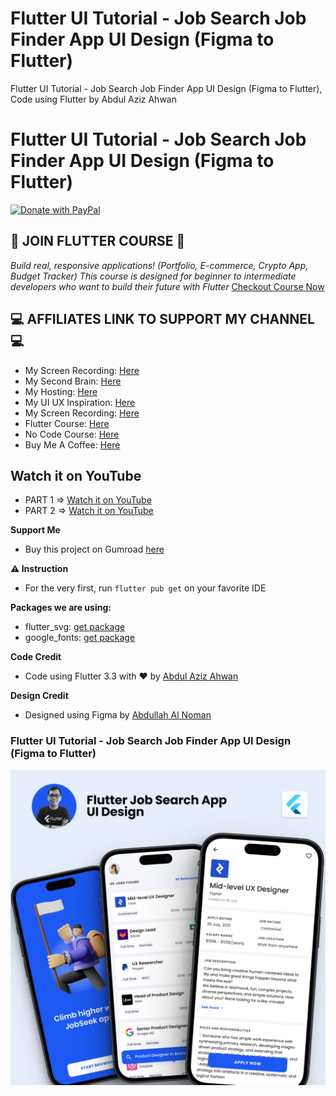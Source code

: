 # Flutter UI Tutorial - Job Search Job Finder App UI Design (Figma to Flutter)

Flutter UI Tutorial - Job Search Job Finder App UI Design (Figma to Flutter), Code using Flutter by Abdul Aziz Ahwan

# Flutter UI Tutorial - Job Search Job Finder App UI Design (Figma to Flutter)

[![Donate with PayPal](https://raw.githubusercontent.com/aha999/DonateButtons/master/Paypal.png)](https://paypal.me/abdulazizahwan)

## 🔖 JOIN FLUTTER COURSE 🔖

_Build real, responsive applications! (Portfolio, E-commerce, Crypto App, Budget Tracker)
This course is designed for beginner to intermediate developers who want to build their future with Flutter_
[Checkout Course Now](https://gumroad.com/a/659170419/fqamxr)

## 💻 AFFILIATES LINK TO SUPPORT MY CHANNEL 💻

- My Screen Recording: [Here](https://screen.studio/@Zgn84)
- My Second Brain: [Here](https://taskade.com/?via=abdulazizahwan)
- My Hosting: [Here](https://ultahost.com/#abdulazizahwan)
- My UI UX Inspiration: [Here](https://mobbin.com/?via=abdulazizahwan)
- My Screen Recording: [Here](https://www.screenstory.io/?via=abdulazizahwan)
- Flutter Course: [Here](https://gumroad.com/a/659170419/fqamxr)
- No Code Course: [Here](https://nocodecamp.lemonsqueezy.com/?aff=Zgn84)
- Buy Me A Coffee: [Here](https://buymeacoffee.com/abdulazizahwan)

## Watch it on YouTube

- PART 1 => [Watch it on YouTube](https://youtu.be/yH50zcMJJlg)
- PART 2 => [Watch it on YouTube](https://youtu.be/-L4PU8Wjz6I)

**Support Me**

- Buy this project on Gumroad [here](https://abdulazizahwan.gumroad.com/l/xrohh)

**⚠️ Instruction**

- For the very first, run `flutter pub get` on your favorite IDE

**Packages we are using:**

- flutter_svg: [get package](https://pub.dev/packages/flutter_svg)
- google_fonts: [get package](https://pub.dev/packages/google_fonts)

**Code Credit**

- Code using Flutter 3.3 with ❤️ by [Abdul Aziz Ahwan](https://youtube.com/@abdulazizahwan)

**Design Credit**

- Designed using Figma by [Abdullah Al Noman](https://www.figma.com/community/file/999321972699674914)

### Flutter UI Tutorial - Job Search Job Finder App UI Design (Figma to Flutter)

[![Flutter UI Tutorial - Job Search Job Finder App UI Design (Figma to Flutter))](/img-ui.png)](https://youtube.com/@abdulazizahwan)
